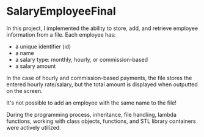 # SalaryEmployeeFinal

In this project, I implemented the ability to store, add, and retrieve employee information from a file. Each employee has:

- a unique identifier (id)
- a name
- a salary type: monthly, hourly, or commission-based
- a salary amount

In the case of hourly and commission-based payments, the file stores the entered hourly rate/salary, but the total amount is displayed when outputted on the screen.

It's not possible to add an employee with the same name to the file!

During the programming process, inheritance, file handling, lambda functions, working with class objects, functions, and STL library containers were actively utilized.
